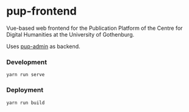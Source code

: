# pup-frontend

Vue-based web frontend for the Publication Platform of the Centre for Digital Humanities at the University of Gothenburg.

Uses [pup-admin](https://github.com/CDH-DevTeam/pup-admin) as backend.

### Development

```
yarn run serve
```

### Deployment

```
yarn run build
```
